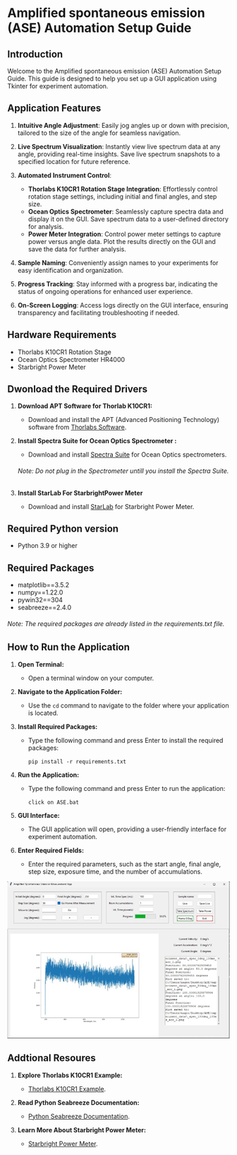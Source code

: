# Amplified spontaneous emission (ASE) Automation Setup Guide

## Introduction
Welcome to the Amplified spontaneous emission (ASE) Automation Setup Guide. This guide is designed to help you set up a GUI application using Tkinter for experiment automation.

## Application Features

1. **Intuitive Angle Adjustment**: Easily jog angles up or down with precision, tailored to the size of the angle for seamless navigation.

2. **Live Spectrum Visualization**: Instantly view live spectrum data at any angle, providing real-time insights. Save live spectrum snapshots to a specified location for future reference.

3. **Automated Instrument Control**:
   - **Thorlabs K10CR1 Rotation Stage Integration**: Effortlessly control rotation stage settings, including initial and final angles, and step size.
   - **Ocean Optics Spectrometer**: Seamlessly capture spectra data and display it on the GUI. Save spectrum data to a user-defined directory for analysis.
   - **Power Meter Integration**: Control power meter settings to capture power versus angle data. Plot the results directly on the GUI and save the data for further analysis.

4. **Sample Naming**: Conveniently assign names to your experiments for easy identification and organization.

5. **Progress Tracking**: Stay informed with a progress bar, indicating the status of ongoing operations for enhanced user experience.

6. **On-Screen Logging**: Access logs directly on the GUI interface, ensuring transparency and facilitating troubleshooting if needed.

## Hardware Requirements
- Thorlabs K10CR1 Rotation Stage
- Ocean Optics Spectrometer HR4000
- Starbright Power Meter

## Dwonload the Required Drivers

1. **Download APT Software for Thorlab K10CR1:**
   - Download and install the APT (Advanced Positioning Technology) software from [Thorlabs Software](https://www.thorlabs.com/software_pages/ViewSoftwarePage.cfm?Code=Motion_Control).

2. **Install Spectra Suite for Ocean Optics Spectrometer :**
   - Download and install [Spectra Suite](https://digital.lib.washington.edu/researchworks/bitstream/handle/1773/37113/Appendix%20D%20-%20HR4000.pdf?sequence=5) for Ocean Optics spectrometers.
   ###### Note: Do not plug in the Spectrometer untill you install the Spectra Suite.

3. **Install StarLab For StarbrightPower Meter**
   - Download and install [StarLab](https://www.ophiropt.com/en/g/starlab-for-usb) for Starbright Power Meter.

## Required Python version
- Python 3.9 or higher

## Required Packages
- matplotlib==3.5.2
- numpy==1.22.0
- pywin32==304
- seabreeze==2.4.0
###### Note: The required packages are already listed in the requirements.txt file.

## How to Run the Application

1. **Open Terminal:**
   - Open a terminal window on your computer.

2. **Navigate to the Application Folder:**
   - Use the `cd` command to navigate to the folder where your application is located.

3. **Install Required Packages:**
   - Type the following command and press Enter to install the required packages:
     ```
     pip install -r requirements.txt
     ```
4. **Run the Application:**
   - Type the following command and press Enter to run the application:
     ```
     click on ASE.bat
     ```
4. **GUI Interface:**
   - The GUI application will open, providing a user-friendly interface for experiment automation.

5. **Enter Required Fields:**
   - Enter the required parameters, such as the start angle, final angle, step size, exposure time, and the number of accumulations.

![GUI Application Logo](gui.jpg)

## Addtional Resoures


1. **Explore Thorlabs K10CR1 Example:**
   - [Thorlabs K10CR1 Example](https://github.com/Thorlabs/Motion_Control_Examples/tree/main/Python/KCube/KDC101).

2. **Read Python Seabreeze Documentation:**
   - [Python Seabreeze Documentation](https://python-seabreeze.readthedocs.io/en/latest/).

3. **Learn More About Starbright Power Meter:**
   - [Starbright Power Meter](https://www.ophiropt.com/en/g/starlab-for-usb).

